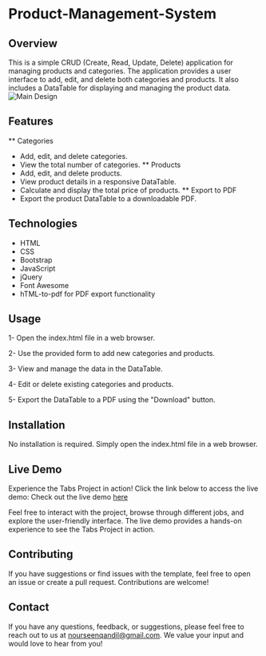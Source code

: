 # Product-Management-System

## Overview
This is a simple CRUD (Create, Read, Update, Delete) application for managing products and categories. The application provides a user interface to add, edit, and delete both categories and products. It also includes a DataTable for displaying and managing the product data.
![Main Design](https://github.com/NoorseenQandil/Product-Management-System/assets/70522199/a7f696f1-7de5-4059-a834-a5c0c9c68df6)

## Features
** Categories
   - Add, edit, and delete categories.
   - View the total number of categories.
** Products
   - Add, edit, and delete products.
   - View product details in a responsive DataTable.
   - Calculate and display the total price of products.
** Export to PDF
   - Export the product DataTable to a downloadable PDF.

## Technologies 
* HTML
* CSS 
* Bootstrap 
* JavaScript 
* jQuery
* Font Awesome 
* hTML-to-pdf for PDF export functionality

## Usage
1- Open the index.html file in a web browser.

2- Use the provided form to add new categories and products.

3- View and manage the data in the DataTable.

4- Edit or delete existing categories and products.

5- Export the DataTable to a PDF using the "Download" button.

## Installation
No installation is required. Simply open the index.html file in a web browser.

## Live Demo
Experience the Tabs Project in action! Click the link below to access the live demo: 
Check out the live demo [here](https://noorseenqandil.github.io/Product-Management-System/)


Feel free to interact with the project, browse through different jobs, and explore the user-friendly interface. The live demo provides a hands-on experience to see the Tabs Project in action.

## Contributing
If you have suggestions or find issues with the template, feel free to open an issue or create a pull request. Contributions are welcome!

## Contact
If you have any questions, feedback, or suggestions, please feel free to reach out to us at nourseenqandil@gmail.com. We value your input and would love to hear from you! 
